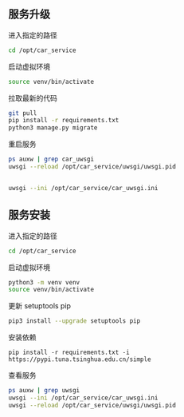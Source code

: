 ## 服务升级
进入指定的路径

```sh
cd /opt/car_service
```

启动虚拟环境
```sh
source venv/bin/activate
```

拉取最新的代码
```sh
git pull
pip install -r requirements.txt 
python3 manage.py migrate
```

重启服务

```sh
ps auxw | grep car_uwsgi
uwsgi --reload /opt/car_service/uwsgi/uwsgi.pid


uwsgi --ini /opt/car_service/car_uwsgi.ini
```


## 服务安装
进入指定的路径

```sh
cd /opt/car_service
```

启动虚拟环境
```sh
python3 -m venv venv
source venv/bin/activate
```

更新 setuptools pip

```sh
pip3 install --upgrade setuptools pip
```

安装依赖

```
pip install -r requirements.txt -i https://pypi.tuna.tsinghua.edu.cn/simple
```

查看服务

```sh
ps auxw | grep uwsgi
uwsgi --ini /opt/car_service/car_uwsgi.ini
uwsgi --reload /opt/car_service/uwsgi/uwsgi.pid
```
